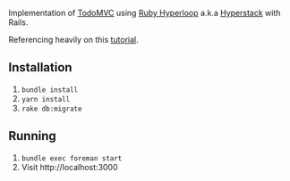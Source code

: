 Implementation of [TodoMVC](http://todomvc.com/) using [Ruby Hyperloop](http://ruby-hyperloop.org/) a.k.a [Hyperstack](https://hyperstack.org/) with Rails.

Referencing heavily on this [tutorial](https://github.com/ruby-hyperloop/todo-tutorial).

## Installation

1. `bundle install`
2. `yarn install`
3. `rake db:migrate`

## Running

1. `bundle exec foreman start`
2. Visit http://localhost:3000
